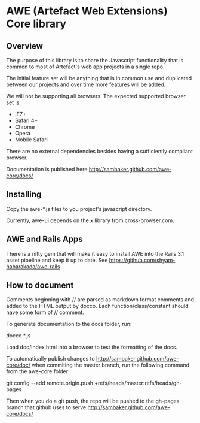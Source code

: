AWE (Artefact Web Extensions) Core library
==========================================

Overview
--------

The purpose of this library is to share the Javascript functionality that is common to most of Artefact's web app projects in a single repo.

The initial feature set will be anything that is in common use and duplicated between our projects and over time more features will be added.

We will not be supporting all browsers. The expected supported browser set is:

* IE7+
* Safari 4+
* Chrome
* Opera
* Mobile Safari

There are no external dependencies besides having a sufficiently compliant browser.

Documentation is published here http://sambaker.github.com/awe-core/docs/

Installing
----------

Copy the awe-*.js files to you project's javascript directory.

Currently, awe-ui depends on the *x* library from cross-browser.com. 
    
AWE and Rails Apps
------------------

There is a nifty gem that will make it easy to install AWE into the Rails 3.1 asset pipeline and keep it up to date. See https://github.com/shyam-habarakada/awe-rails

How to document
---------------

Comments beginning with // are parsed as markdown format comments and added to the HTML output by docco. Each function/class/constant should have some form of // comment.

To generate documentation to the docs folder, run:

docco *.js

Load doc/index.html into a browser to test the formatting of the docs.

To automatically publish changes to http://sambaker.github.com/awe-core/doc/ when commiting the master branch, run the following command from the awe-core folder:

git config --add remote.origin.push +refs/heads/master:refs/heads/gh-pages

Then when you do a git push, the repo will be pushed to the gh-pages branch that github uses to serve http://sambaker.github.com/awe-core/docs/

